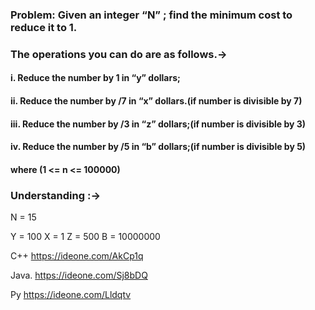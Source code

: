 ### Problem: Given an integer “N” ; find the minimum cost to reduce it to 1.

### The operations you can do are as follows.->

#### i. Reduce the number by 1 in “y” dollars; 

#### ii. Reduce the number by /7 in “x” dollars.(if number is divisible by 7)

#### iii. Reduce the number by /3 in “z” dollars;(if number is divisible by 3)

#### iv. Reduce the number by /5 in “b” dollars;(if number is divisible by 5) 

#### where (1 <= n <= 100000)


### Understanding :->

N = 15 

Y = 100 
X = 1 
Z = 500 
B = 10000000

C++ https://ideone.com/AkCp1q

Java. https://ideone.com/Sj8bDQ

Py https://ideone.com/Lldqtv 
